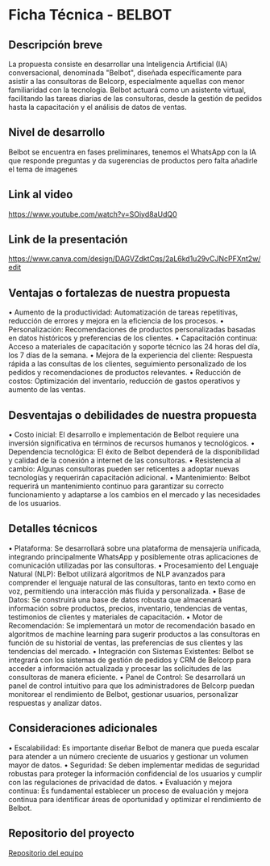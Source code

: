 # Ficha Técnica - BELBOT

## Descripción breve
La propuesta consiste en desarrollar una Inteligencia Artificial (IA) conversacional, denominada "Belbot", diseñada específicamente para asistir a las consultoras de Belcorp, especialmente aquellas con menor familiaridad con la tecnología. Belbot actuará como un asistente virtual, facilitando las tareas diarias de las consultoras, desde la gestión de pedidos hasta la capacitación y el análisis de datos de ventas.

## Nivel de desarrollo
Belbot se encuentra en fases preliminares, tenemos el WhatsApp con la IA que responde preguntas y da sugerencias de productos pero falta añadirle el tema de imagenes

## Link al video
https://www.youtube.com/watch?v=SOiyd8aUdQ0

## Link de la presentación
https://www.canva.com/design/DAGVZdktCqs/2aL6kd1u29vCJNcPFXnt2w/edit

## Ventajas o fortalezas de nuestra propuesta
•	Aumento de la productividad: Automatización de tareas repetitivas, reducción de errores y mejora en la eficiencia de los procesos.
•	Personalización: Recomendaciones de productos personalizadas basadas en datos históricos y preferencias de los clientes.
•	Capacitación continua: Acceso a materiales de capacitación y soporte técnico las 24 horas del día, los 7 días de la semana.
•	Mejora de la experiencia del cliente: Respuesta rápida a las consultas de los clientes, seguimiento personalizado de los pedidos y recomendaciones de productos relevantes.
•	Reducción de costos: Optimización del inventario, reducción de gastos operativos y aumento de las ventas.

## Desventajas o debilidades de nuestra propuesta
•	Costo inicial: El desarrollo e implementación de Belbot requiere una inversión significativa en términos de recursos humanos y tecnológicos.
•	Dependencia tecnológica: El éxito de Belbot dependerá de la disponibilidad y calidad de la conexión a internet de las consultoras.
•	Resistencia al cambio: Algunas consultoras pueden ser reticentes a adoptar nuevas tecnologías y requerirán capacitación adicional.
•	Mantenimiento: Belbot requerirá un mantenimiento continuo para garantizar su correcto funcionamiento y adaptarse a los cambios en el mercado y las necesidades de los usuarios.

## Detalles técnicos
•	Plataforma: Se desarrollará sobre una plataforma de mensajería unificada, integrando principalmente WhatsApp y posiblemente otras aplicaciones de comunicación utilizadas por las consultoras.
•	Procesamiento del Lenguaje Natural (NLP): Belbot utilizará algoritmos de NLP avanzados para comprender el lenguaje natural de las consultoras, tanto en texto como en voz, permitiendo una interacción más fluida y personalizada.
•	Base de Datos: Se construirá una base de datos robusta que almacenará información sobre productos, precios, inventario, tendencias de ventas, testimonios de clientes y materiales de capacitación.
•	Motor de Recomendación: Se implementará un motor de recomendación basado en algoritmos de machine learning para sugerir productos a las consultoras en función de su historial de ventas, las preferencias de sus clientes y las tendencias del mercado.
•	Integración con Sistemas Existentes: Belbot se integrará con los sistemas de gestión de pedidos y CRM de Belcorp para acceder a información actualizada y procesar las solicitudes de las consultoras de manera eficiente.
•	Panel de Control: Se desarrollará un panel de control intuitivo para que los administradores de Belcorp puedan monitorear el rendimiento de Belbot, gestionar usuarios, personalizar respuestas y analizar datos.

## Consideraciones adicionales
•	Escalabilidad: Es importante diseñar Belbot de manera que pueda escalar para atender a un número creciente de usuarios y gestionar un volumen mayor de datos.
•	Seguridad: Se deben implementar medidas de seguridad robustas para proteger la información confidencial de los usuarios y cumplir con las regulaciones de privacidad de datos.
•	Evaluación y mejora continua: Es fundamental establecer un proceso de evaluación y mejora continua para identificar áreas de oportunidad y optimizar el rendimiento de Belbot.


## Repositorio del proyecto
[Repositorio del equipo](URL)

